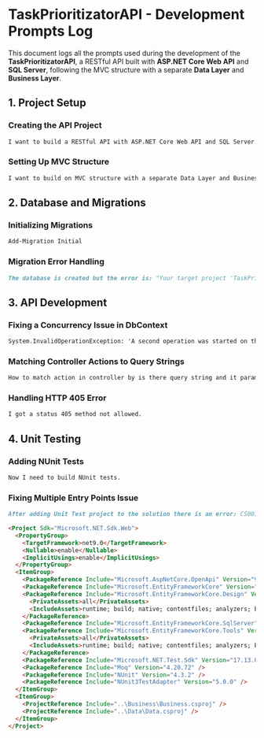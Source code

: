 # TaskPrioritizatorAPI - Development Prompts Log

This document logs all the prompts used during the development of the **TaskPrioritizatorAPI**, a RESTful API built with **ASP.NET Core Web API** and **SQL Server**, following the MVC structure with a separate **Data Layer** and **Business Layer**.

## **1. Project Setup**

### **Creating the API Project**

```md
I want to build a RESTful API with ASP.NET Core Web API and SQL Server.
```

### **Setting Up MVC Structure**

```md
I want to build on MVC structure with a separate Data Layer and Business Layer.
```

## **2. Database and Migrations**

### **Initializing Migrations**

```md
Add-Migration Initial
```

### **Migration Error Handling**

```md
The database is created but the error is: "Your target project 'TaskPrioritizatorAPI' doesn't match your migrations assembly 'Data'..."
```

## **3. API Development**

### **Fixing a Concurrency Issue in DbContext**

```md
System.InvalidOperationException: 'A second operation was started on this context instance before a previous operation completed...'
```

### **Matching Controller Actions to Query Strings**

```md
How to match action in controller by is there query string and it params?
```

### **Handling HTTP 405 Error**

```md
I got a status 405 method not allowed.
```

## **4. Unit Testing**

### **Adding NUnit Tests**

```md
Now I need to build NUnit tests.
```

### **Fixing Multiple Entry Points Issue**

```md
After adding Unit Test project to the solution there is an error: CS0017 - program has more than one entry point defined.
```

```md
<Project Sdk="Microsoft.NET.Sdk.Web">
  <PropertyGroup>
    <TargetFramework>net9.0</TargetFramework>
    <Nullable>enable</Nullable>
    <ImplicitUsings>enable</ImplicitUsings>
  </PropertyGroup>
  <ItemGroup>
    <PackageReference Include="Microsoft.AspNetCore.OpenApi" Version="9.0.2" />
    <PackageReference Include="Microsoft.EntityFrameworkCore" Version="9.0.2" />
    <PackageReference Include="Microsoft.EntityFrameworkCore.Design" Version="9.0.2">
      <PrivateAssets>all</PrivateAssets>
      <IncludeAssets>runtime; build; native; contentfiles; analyzers; buildtransitive</IncludeAssets>
    </PackageReference>
    <PackageReference Include="Microsoft.EntityFrameworkCore.SqlServer" Version="9.0.2" />
    <PackageReference Include="Microsoft.EntityFrameworkCore.Tools" Version="9.0.2">
      <PrivateAssets>all</PrivateAssets>
      <IncludeAssets>runtime; build; native; contentfiles; analyzers; buildtransitive</IncludeAssets>
    </PackageReference>
    <PackageReference Include="Microsoft.NET.Test.Sdk" Version="17.13.0" />
    <PackageReference Include="Moq" Version="4.20.72" />
    <PackageReference Include="NUnit" Version="4.3.2" />
    <PackageReference Include="NUnit3TestAdapter" Version="5.0.0" />
  </ItemGroup>
  <ItemGroup>
    <ProjectReference Include="..\Business\Business.csproj" />
    <ProjectReference Include="..\Data\Data.csproj" />
  </ItemGroup>
</Project>
```
